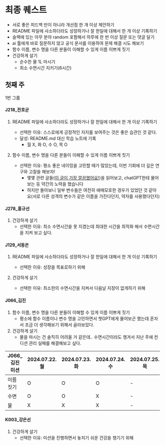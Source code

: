 # 최종 퀘스트

- 서로 좋은 피드백 만이 아니라 개선점 한 개 이상 제안하기
- README 파일에 사소하더라도 성장하거나 잘 한일에 대해서 한 개 이상 기록하기
- 슬랙에 있는 아무 분야 random 포함해서 하루에 한 번 이상 질문 또는 댓글 달기
- ai 툴에게 바로 질문하지 않고 공식 문서를 이용하여 문제 해결 시도 해보기
- 함수 이름, 변수 명을 다른 분들이 이해할 수 있게 이름 이쁘게 짓기
- 건강하게 살기
    - 순수한 물 1L 마시기
    - 최소 수면시간 지키기(6시간)

## 첫째 주

1번 그룹

#### J218_전호균

1. README 파일에 사소하더라도 성장하거나 잘 한일에 대해서 한 개 이상 기록하기
    - 선택한 이유: 스스로에게 긍정적인 지지를 보여주는 것은 좋은 습관인 것 같다.
    - 달성: README.md 대신 학습 노트에 기록
        - 월 X, 화 O, 수 O, 목 O 

2. 함수 이름, 변수 명을 다른 분들이 이해할 수 있게 이름 이쁘게 짓기
    - 선택한 이유: 평소 좋은 네이밍을 고민할 때가 많았는데, 이번 기회에 더 깊은 연구와 고찰을 해보자!
        - 몇몇 관련 글들([이 글이 가장 깔끔했어요!](https://www.linkedin.com/pulse/clean-code-8-best-practices-naming-variable-shahryar-tayeb-znhpf/))을 읽어보고, chatGPT한테 물어보는 등 약간의 노력을 했습니다
        - 하지만 돌아보니 일부 변수들은 여전히 애매모호한 경우가 있었던 것 같아요(서로 다른 성격의 변수가 같은 이름을 가진다던지, 약자를 사용했다던지)

#### J278_홍규선

1. 건강하게 살기
   - 선택한 이유: 최소 수면시간을 못 지켰는데 최대한 시간을 최적화 해서 수면시간을 지켜 보고 싶다.

#### J129_서동은

1. README 파일에 사소하더라도 성장하거나 잘 한일에 대해서 한 개 이상 기록하기
    - 선택한 이유: 성장을 목표로하기 위해

2. 건강하게 살기
   - 선택한 이유: 최소한의 수면시간을 지켜서 다음날 지장이 없게하기 위해

#### J066_김진

1. 함수 이름, 변수 명을 다른 분들이 이해할 수 있게 이름 이쁘게 짓기
    - 평소에 함수 이름이나 변수 명을 고민하면서 챗GPT에게 물어보곤 했는데 혼자서 조금 더 생각해보기 위해서 골라보았다.
2. 건강하게 살기
    - 물을 마시는 건 솔직히 어려울 거 같은데.. 수면시간이라도 챙겨서 지난 주에 컨디션 관리 실패를 해결해보고 싶다.

| J066_김진 미션 | 2024.07.22. 월 | 2024.07.23. 화 | 2024.07.24. 수 | 2024.07.25. 목 |
| --- | --- | --- | --- | --- |
| 이름 짓기 | O | O | O | - |
| 수면 | O | O | X | - | - | - | - |
| 물 | X | X | X | - |

#### K003_강은선
1. 건강하게 살기
   - 선택한 이유: 미션을 진행하면서 놓치기 쉬운 건강을 챙기기 위해 
